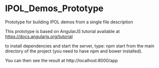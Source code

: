 # IPOL_Demos_Prototype
Prototype for building IPOL demos from a single file description

This prototype is based on AngularJS tutorial available at 
https://docs.angularjs.org/tutorial

to install dependencies and start the server, type:
  npm start 
from the main directory of the project (you need to have npm and bower installed).

You can then see the result at 
http://localhost:8000/app

